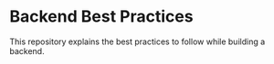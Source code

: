 # Backend Best Practices

This repository explains the best practices to follow while building a backend.

